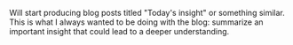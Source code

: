 Will start producing blog posts titled "Today's insight" or something similar.
This is what I always wanted to be doing with the blog: summarize an important insight 
that could lead to a deeper understanding.

